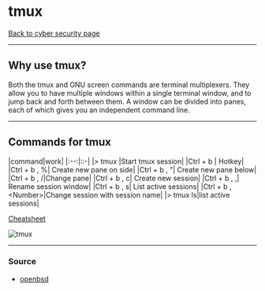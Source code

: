 # tmux
[Back to cyber security page](../index.md)
- --
## Why use tmux?
Both the tmux and GNU screen commands are terminal multiplexers. They allow you to have multiple windows within a single terminal window, and to jump back and forth between them. A window can be divided into panes, each of which gives you an independent command line.
- --
## Commands for tmux
|command|work|
|:--:|::-|
|\> tmux |Start tmux session|
|Ctrl + b | Hotkey|
|Ctrl + b , %| Create new pane on side|
|Ctrl + b , "| Create new pane below|
|Ctrl + b , /<Arrow Keys/>|Change pane|
|Ctrl + b , c| Create new session|
|Ctrl + b , ,| Rename session window|
|Ctrl + b , s| List active sessions|
|Ctrl + b , \<Number\>|Change session with session name|
|\> tmux ls|list active sessions|

[Cheatsheet](https://duckduckgo.com/?q=tmux+cheat+sheet&atb=v258-1&ia=cheatsheet&iax=cheatsheet)

![tmux](https://i.imgur.com/bL9Dn3U.png)
- --
### Source
- [openbsd](https://duckduckgo.com/?q=tmux+cheat+sheet&atb=v258-1&ia=cheatsheet&iax=cheatsheet)